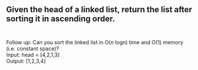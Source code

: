 ## Given the head of a linked list, return the list after sorting it in ascending order. <br> <br> 
Follow up: Can you sort the linked list in O(n logn) time and O(1) memory (i.e. constant space)? <br> 
Input: head = [4,2,1,3] <br> 
Output: [1,2,3,4] <br> 
